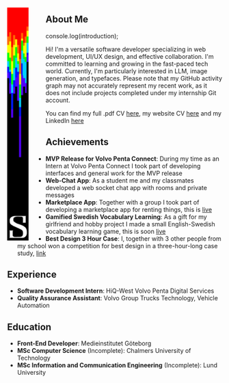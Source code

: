 <p align="center">
  <img alt="YOUR-ALT-TEXT" src="/bar4.png" align="left" width="50px" style="padding-right: 40px">
  
  ## About Me
  
  console.log(introduction);
  >
   Hi! I'm a versatile software developer specializing in web development, UI/UX design, and effective collaboration. I'm committed to learning and growing in the fast-paced tech world. Currently, I'm particularly interested in LLM, image generation, and typefaces.
   Please note that my GitHub activity graph may not accurately represent my recent work, as it does not include projects completed under my internship Git account.
  > 
  You can find my full .pdf CV [here](/CV%202024.pdf), my website CV [here](https://vacannot.github.io/CV/) and my LinkedIn [here](https://www.linkedin.com/in/simon-e-51a54b80/)

## Achievements

- **MVP Release for Volvo Penta Connect**: During my time as an Intern at Volvo Penta Connect I took part of developing interfaces and general work for the MVP release
- **Web-Chat App**: As a student me and my classmates developed a web socket chat app with rooms and private messages
- **Marketplace App**: Together with a group I took part of developing a marketplace app for renting things, this is [live](https://pinkrent-6a7wj2g2l-vacannot.vercel.app/)
- **Gamified Swedish Vocabulary Learning**: As a gift for my girlfriend and hobby project I made a small English-Swedish vocabulary learning game, this is soon [live](https://swetree.vercel.app/)
- **Best Design 3 Hour Case**: I, together with 3 other people from my school won a competition for best design in a three-hour-long case study, [link](https://www.linkedin.com/posts/simon-e-51a54b80_also-happy-to-announce-that-i-together-with-activity-6975186898801631232-9xks)

## Experience

- **Software Development Intern**: HiQ-West Volvo Penta Digital Services
- **Quality Assurance Assistant**: Volvo Group Trucks Technology, Vehicle Automation

## Education

- **Front-End Developer**: Medieinstitutet Göteborg
- **MSc Computer Science** (Incomplete): Chalmers University of Technology
- **MSc Information and Communication Engineering** (Incomplete): Lund University
</p>
